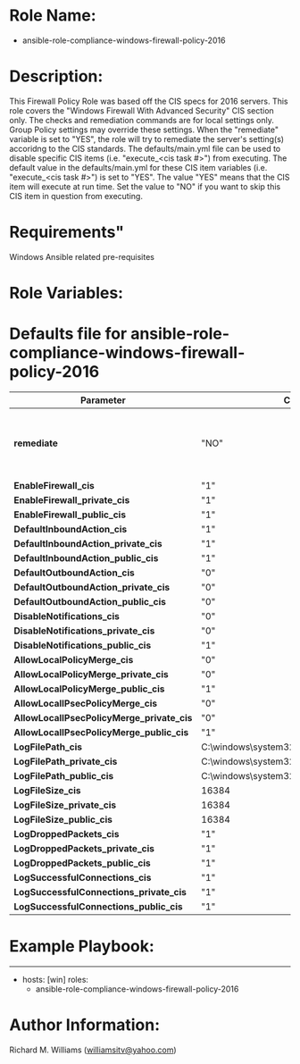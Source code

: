 # Role Name:
- ansible-role-compliance-windows-firewall-policy-2016

# Description:
This Firewall Policy Role was based off the CIS specs for 2016 servers.   This
role covers the "Windows Firewall With Advanced Security" CIS section only. The
checks and remediation commands are for local settings only. Group Policy
settings may override these settings. When the "remediate" variable is set to
"YES", the role will try to remediate the server's setting(s) accoridng to the
CIS standards.  The defaults/main.yml file can be used to disable specific CIS
items (i.e. "execute_<cis task #>") from executing. The default value in the
defaults/main.yml for these CIS item variables (i.e. "execute_<cis task #>") is
set to "YES". The value "YES" means that the CIS item will execute at run time.
Set the value to "NO" if you want to skip this CIS item in question from
executing.

# Requirements"
Windows Ansible related pre-requisites

# Role Variables:
# Defaults file for ansible-role-compliance-windows-firewall-policy-2016

Parameter | Choices/Defaults|Comments
----------|-----------------|--------
__remediate__ |"NO"| variable used to determine whether or not to remedaite.
__EnableFirewall_cis__ |"1"| CIS value.
__EnableFirewall_private_cis__ |"1"| CIS value.
__EnableFirewall_public_cis__ |"1"| CIS value.
__DefaultInboundAction_cis__ |"1"| CIS value.
__DefaultInboundAction_private_cis__ |"1"| CIS value.
__DefaultInboundAction_public_cis__ |"1"| CIS value.
__DefaultOutboundAction_cis__ |"0"| CIS value.
__DefaultOutboundAction_private_cis__ |"0"| CIS value.
__DefaultOutboundAction_public_cis__ |"0"| CIS value.
__DisableNotifications_cis__ |"0"| CIS value.
__DisableNotifications_private_cis__ |"0"| CIS value.
__DisableNotifications_public_cis__ |"1"| CIS value.
__AllowLocalPolicyMerge_cis__ |"0"| CIS value.
__AllowLocalPolicyMerge_private_cis__|"0"| CIS value.
__AllowLocalPolicyMerge_public_cis__ |"1"| CIS value.
__AllowLocalIPsecPolicyMerge_cis__ |"0"| CIS value.
__AllowLocalIPsecPolicyMerge_private_cis__ |"0"| CIS value.
__AllowLocalIPsecPolicyMerge_public_cis__ |"1"| CIS value.
__LogFilePath_cis__ |C:\windows\system32\logfiles\firewall\domainfirewall.log| CIS value.
__LogFilePath_private_cis__ |C:\windows\system32\logfiles\firewall\privatefirewall.log| CIS value.
__LogFilePath_public_cis__ |C:\windows\system32\logfiles\firewall\publicfirewall.log| CIS value.
__LogFileSize_cis__ |16384| CIS value.
__LogFileSize_private_cis__ |16384| CIS value.
__LogFileSize_public_cis__ |16384| CIS value.
__LogDroppedPackets_cis__ |"1"| CIS value.
__LogDroppedPackets_private_cis__ |"1"| CIS value.
__LogDroppedPackets_public_cis__ |"1"| CIS value.
__LogSuccessfulConnections_cis__ |"1"| CIS value.
__LogSuccessfulConnections_private_cis__ |"1"| CIS value.
__LogSuccessfulConnections_public_cis__ |"1"| CIS value.



# Example Playbook:
---
 - hosts: [win]
   roles:
   - ansible-role-compliance-windows-firewall-policy-2016


# Author Information:
Richard M. Williams (williamsitv@yahoo.com)
